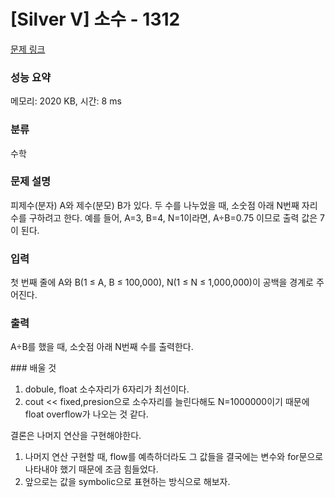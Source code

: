 # [Silver V] 소수 - 1312 

[문제 링크](https://www.acmicpc.net/problem/1312) 

### 성능 요약

메모리: 2020 KB, 시간: 8 ms

### 분류

수학

### 문제 설명

<p>피제수(분자) A와 제수(분모) B가 있다. 두 수를 나누었을 때, 소숫점 아래 N번째 자리수를 구하려고 한다. 예를 들어, A=3, B=4, N=1이라면, A÷B=0.75 이므로 출력 값은 7이 된다.</p>

### 입력 

 <p>첫 번째 줄에 A와 B(1 ≤ A, B ≤ 100,000), N(1 ≤ N ≤ 1,000,000)이 공백을 경계로 주어진다.</p>

### 출력 

 <p>A÷B를 했을 때, 소숫점 아래 N번째 수를 출력한다.</p>
### 배울 것

1) dobule, float 소수자리가 6자리가 최선이다.
2) cout << fixed,presion으로 소수자리를 늘린다해도 N=1000000이기 때문에 float overflow가 나오는 것 같다.
   
결론은 나머지 연산을 구현해야한다.
1) 나머지 연산 구현할 때, flow를 예측하더라도 그 값들을 결국에는 변수와 for문으로 나타내야 했기 때문에 조금 힘들었다.
2) 앞으로는 값을 symbolic으로 표현하는 방식으로 해보자.
